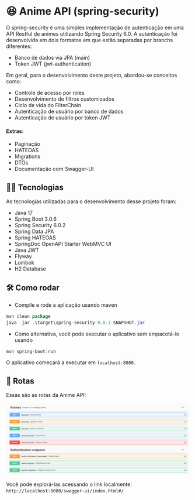 # 😆 Anime API (spring-security)
O spring-security é uma simples implementação de autenticação em uma API Restful de animes utilizando Spring
Security 6.0. A autenticação foi desenvolvida em dois formatos em que estão separadas por branchs diferentes:
* Banco de dados via JPA (main)
* Token JWT (jwt-authentication)

Em geral, para o desenvolvimento deste projeto, abordou-se conceitos como:
* Controle de acesso por roles
* Desenvolvimento de filtros customizados
* Ciclo de vida do FilterChain
* Autenticação de usuário por banco de dados
* Autenticação de usuário por token JWT

#### Extras:
* Paginação
* HATEOAS
* Migrations
* DTOs
* Documentação com Swagger-UI

## 👨‍💻 Tecnologias
As tecnologias utilizadas para o desenvolvimento desse projeto foram:
* Java 17
* Spring Boot 3.0.6
* Spring Security 6.0.2
* Spring Data JPA
* Spring HATEOAS
* SpringDoc OpenAPI Starter WebMVC UI
* Java JWT
* Flyway
* Lombok
* H2 Database

## 🛠️ Como rodar
* Compile e rode a aplicação usando maven

```java 
mvn clean package
java -jar .\target\spring-security-0.0.1-SNAPSHOT.jar
```

* Como alternativa, você pode executar o aplicativo sem empacotá-lo usando

``` java
mvn spring-boot:run
```

O aplicativo começará a executar em ``localhost:8080``.

## 🧭 Rotas
Essas são as rotas da Anime API:

<img src="assets/spring-security-routes.png">

Você pode explorá-las acessando o link
localmente: ``http://localhost:8080/swagger-ui/index.html#/``
